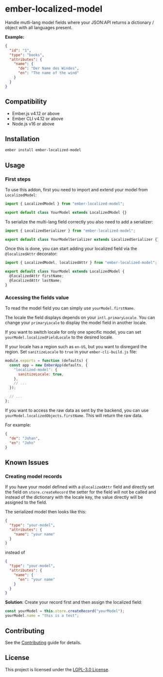 # ember-localized-model

Handle mutli-lang model fields where your JSON:API returns a dictionary / object
with all languages present.

**Example:**

```json
{
  "id": "1",
  "type": "books",
  "attributes": {
    "name": {
      "de": "Der Name des Windes",
      "en": "The name of the wind"
    }
  }
}
```

## Compatibility

- Ember.js v4.12 or above
- Ember CLI v4.12 or above
- Node.js v16 or above

## Installation

```bash
ember install ember-localized-model
```

## Usage

### First steps

To use this addon, first you need to import and extend your model from `LocalizedModel`:

```js
import { LocalizedModel } from "ember-localized-model";

export default class YourModel extends LocalizedModel {}
```

To serialize the multi-lang field correctly you also need to add a serializer:

```js
import { LocalizedSerializer } from "ember-localized-model";

export default class YourModelSerializer extends LocalizedSerializer {}
```

Once this is done, you can start adding your localized field via the `@localizedAttr` decorator:

```js
import { LocalizedModel, localizedAttr } from "ember-localized-model";

export default class YourModel extends LocalizedModel {
  @localizedAttr firstName;
  @localizedAttr lastName;
}
```

### Accessing the fields value

To read the model field you can simply use `yourModel.firstName`.

The locale the field displays depends on your `intl.primaryLocale`. You can
change your `primaryLocale` to display the model field in another locale.

If you want to switch locale for only one specific model, you can set
`yourModel.localizedFieldLocale` to the desired locale.

If your locale has a region such as `en-US`, but you want to disregard the
region. Set `sanitizeLocale` to `true` in your `ember-cli-build.js` file:

```js
module.exports = function (defaults) {
  const app = new EmberApp(defaults, {
    "localized-model": {
      sanitizeLocale: true,
    },
    // ...
  });

  // ...
};
```

If you want to access the raw data as sent by the backend, you can use
`yourModel.localizedObjects.firstName`. This will return the raw data.

For example:

```json
{
  "de": "Johan",
  "en": "John"
}
```

## Known Issues

### Creating model records

If you have your model defined with a `@localizedAttr` field and directly set the
field on `store.createRecord` the setter for the field will not be called and
instead of the dictionary with the locale key, the value directly will be assigned
to the field.

The serialized model then looks like this:

```json
{
  "type": "your-model",
  "attributes": {
    "name": "your name"
  }
}
```

instead of

```json
{
  "type": "your-model",
  "attributes": {
    "name": {
      "en": "your name"
    }
  }
}
```

**Solution**:
Create your record first and then assign the localized field:

```js
const yourModel = this.store.createRecord("yourModel");
yourModel.name = "this is a test";
```

## Contributing

See the [Contributing](CONTRIBUTING.md) guide for details.

## License

This project is licensed under the [LGPL-3.0 License](LICENSE).
